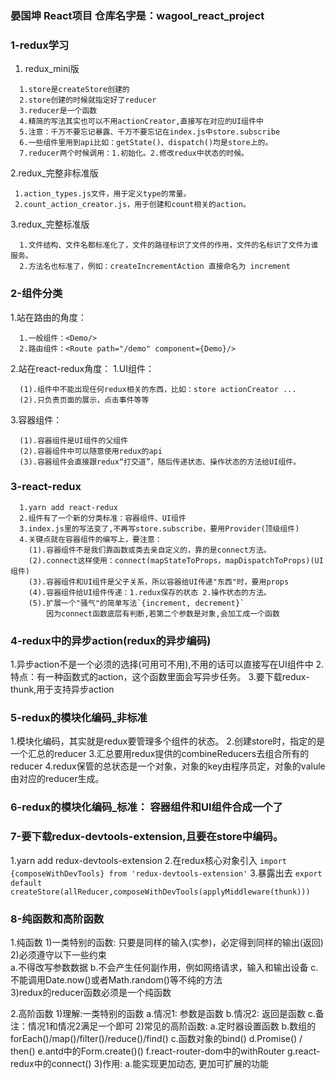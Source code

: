 
###  晏国坤 React项目    仓库名字是：wagool_react_project
### 1-redux学习
1. redux_mini版
```shell
  1.store是createStore创建的
  2.store创建的时候就指定好了reducer
  3.reducer是一个函数
  4.精简的写法其实也可以不用actionCreator,直接写在对应的UI组件中
  5.注意：千万不要忘记暴露、千万不要忘记在index.js中store.subscribe
  6.一些组件里用到api比如：getState()、dispatch()均是store上的。
  7.reducer两个时候调用：1.初始化。2.修改redux中状态的时候。
```
2.redux_完整非标准版
```shell
 1.action_types.js文件，用于定义type的常量。
 2.count_action_creator.js，用于创建和count相关的action。
```
3.redux_完整标准版
```shell
  1.文件结构、文件名都标准化了，文件的路径标识了文件的作用，文件的名标识了文件为谁服务。
  2.方法名也标准了，例如：createIncrementAction 直接命名为 increment
```

### 2-组件分类
1.站在路由的角度：
```shell
  1.一般组件：<Demo/>
  2.路由组件：<Route path="/demo" component={Demo}/>
```
2.站在react-redux角度：
  1.UI组件：
```shell
  (1).组件中不能出现任何redux相关的东西，比如：store actionCreator ...
  (2).只负责页面的展示，点击事件等等
```
3.容器组件：
```shell
  (1).容器组件是UI组件的父组件
  (2).容器组件中可以随意使用redux的api
  (3).容器组件会直接跟redux“打交道”，随后传递状态、操作状态的方法给UI组件。
```
### 3-react-redux
```shell
  1.yarn add react-redux
  2.组件有了一个新的分类标准：容器组件、UI组件
  3.index.js里的写法变了,不再写store.subscribe，要用Provider(顶级组件)
  4.关键点就在容器组件的编写上，要注意：
    (1).容器组件不是我们靠函数或类去亲自定义的，靠的是connect方法。
    (2).connect这样使用：connect(mapStateToProps，mapDispatchToProps)(UI组件)
    (3).容器组件和UI组件是父子关系，所以容器给UI传递"东西"时，要用props
    (4).容器组件给UI组件传递：1.redux保存的状态 2.操作状态的方法。
    (5).扩展一个"骚气"的简单写法`{increment, decrement}`
        因为connect函数底层有判断,若第二个参数是对象,会加工成一个函数
```
### 4-redux中的异步action(redux的异步编码)
  1.异步action不是一个必须的选择(可用可不用),不用的话可以直接写在UI组件中
  2.特点：有一种函数式的action，这个函数里面会写异步任务。
  3.要下载redux-thunk,用于支持异步action

### 5-redux的模块化编码_非标准
  1.模块化编码，其实就是redux要管理多个组件的状态。
  2.创建store时，指定的是一个汇总的reducer
  3.汇总要用redux提供的combineReducers去组合所有的reducer
  4.redux保管的总状态是一个对象，对象的key由程序员定，对象的valule由对应的reducer生成。

### 6-redux的模块化编码_标准： 容器组件和UI组件合成一个了

### 7-要下载redux-devtools-extension,且要在store中编码。
  1.yarn add redux-devtools-extension
  2.在redux核心对象引入
    `import {composeWithDevTools} from 'redux-devtools-extension'`
  3.暴露出去
    `export default createStore(allReducer,composeWithDevTools(applyMiddleware(thunk)))`

### 8-纯函数和高阶函数
  1.纯函数
    1)一类特别的函数: 只要是同样的输入(实参)，必定得到同样的输出(返回)
    2)必须遵守以下一些约束  
      a.不得改写参数数据
      b.不会产生任何副作用，例如网络请求，输入和输出设备
      c.不能调用Date.now()或者Math.random()等不纯的方法  
    3)redux的reducer函数必须是一个纯函数
    
  2.高阶函数
    1)理解:一类特别的函数
			a.情况1: 参数是函数
			b.情况2: 返回是函数
			c.备注：情况1和情况2满足一个即可
    2)常见的高阶函数: 
        a.定时器设置函数
        b.数组的forEach()/map()/filter()/reduce()/find()
        c.函数对象的bind()
        d.Promise() / then()
        e.antd中的Form.create()()
        f.react-router-dom中的withRouter
        g.react-redux中的connect()
    3)作用: 
        a.能实现更加动态, 更加可扩展的功能
